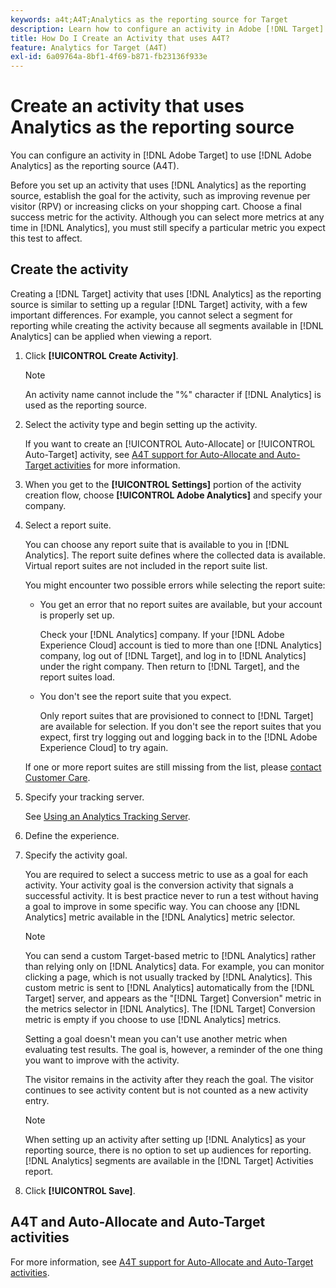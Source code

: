 ```yaml
---
keywords: a4t;A4T;Analytics as the reporting source for Target
description: Learn how to configure an activity in Adobe [!DNL Target] that uses Adobe Analytics as the reporting source (A4T).
title: How Do I Create an Activity that uses A4T?
feature: Analytics for Target (A4T)
exl-id: 6a09764a-8bf1-4f69-b871-fb23136f933e
---
```

# Create an activity that uses Analytics as the reporting source

You can configure an activity in [!DNL Adobe Target] to use [!DNL Adobe Analytics] as the reporting source (A4T).

Before you set up an activity that uses [!DNL Analytics] as the reporting source, establish the goal for the activity, such as improving revenue per visitor (RPV) or increasing clicks on your shopping cart. Choose a final success metric for the activity. Although you can select more metrics at any time in [!DNL Analytics], you must still specify a particular metric you expect this test to affect.

## Create the activity

Creating a [!DNL Target] activity that uses [!DNL Analytics] as the reporting source is similar to setting up a regular [!DNL Target] activity, with a few important differences. For example, you cannot select a segment for reporting while creating the activity because all segments available in [!DNL Analytics] can be applied when viewing a report. 

1. Click **[!UICONTROL Create Activity]**.

   >[!NOTE]
   >
   >An activity name cannot include the "%" character if [!DNL Analytics] is used as the reporting source.

1. Select the activity type and begin setting up the activity.

   If you want to create an [!UICONTROL Auto-Allocate] or [!UICONTROL Auto-Target] activity, see [A4T support for Auto-Allocate and Auto-Target activities](/help/c-integrating-target-with-mac/a4t/a4t-at-aa.md) for more information.

1. When you get to the **[!UICONTROL Settings]** portion of the activity creation flow, choose **[!UICONTROL Adobe Analytics]** and specify your company.
1. Select a report suite.

   You can choose any report suite that is available to you in [!DNL Analytics]. The report suite defines where the collected data is available. Virtual report suites are not included in the report suite list.

   You might encounter two possible errors while selecting the report suite:

   * You get an error that no report suites are available, but your account is properly set up.

     Check your [!DNL Analytics] company. If your [!DNL Adobe Experience Cloud] account is tied to more than one [!DNL Analytics] company, log out of [!DNL Target], and log in to [!DNL Analytics] under the right company. Then return to [!DNL Target], and the report suites load. 

   * You don't see the report suite that you expect.

     Only report suites that are provisioned to connect to [!DNL Target] are available for selection. If you don't see the report suites that you expect, first try logging out and logging back in to the [!DNL Adobe Experience Cloud] to try again.

   If one or more report suites are still missing from the list, please [contact Customer Care](/help/cmp-resources-and-contact-information.md#reference_ACA3391A00EF467B87930A450050077C).

1. Specify your tracking server.

   See [Using an Analytics Tracking Server](/help/c-integrating-target-with-mac/a4t/analytics-tracking-server.md#task_72077BA7E93C4A65A715A18F32228823).

1. Define the experience.
1. Specify the activity goal.

   You are required to select a success metric to use as a goal for each activity. Your activity goal is the conversion activity that signals a successful activity. It is best practice never to run a test without having a goal to improve in some specific way. You can choose any [!DNL Analytics] metric available in the [!DNL Analytics] metric selector.

   >[!NOTE]
   >
   >You can send a custom Target-based metric to [!DNL Analytics] rather than relying only on [!DNL Analytics] data. For example, you can monitor clicking a page, which is not usually tracked by [!DNL Analytics]. This custom metric is sent to [!DNL Analytics] automatically from the [!DNL Target] server, and appears as the "[!DNL Target] Conversion" metric in the metrics selector in [!DNL Analytics]. The [!DNL Target] Conversion metric is empty if you choose to use [!DNL Analytics] metrics.

   Setting a goal doesn't mean you can't use another metric when evaluating test results. The goal is, however, a reminder of the one thing you want to improve with the activity.

   The visitor remains in the activity after they reach the goal. The visitor continues to see activity content but is not counted as a new activity entry.

   >[!NOTE]
   >
   >When setting up an activity after setting up [!DNL Analytics] as your reporting source, there is no option to set up audiences for reporting. [!DNL Analytics] segments are available in the [!DNL Target] Activities report.

1. Click **[!UICONTROL Save]**.

## A4T and Auto-Allocate and Auto-Target activities

For more information, see [A4T support for Auto-Allocate and Auto-Target activities](/help/c-integrating-target-with-mac/a4t/a4t-at-aa.md).
